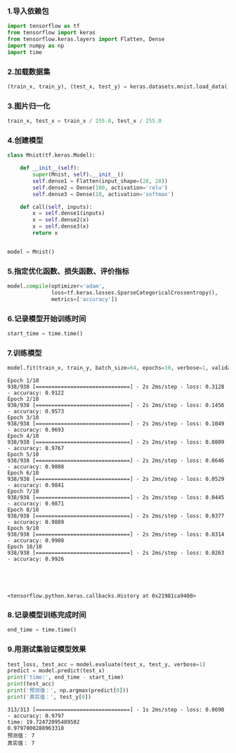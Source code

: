 ### 1.导入依赖包


```python
import tensorflow as tf
from tensorflow import keras
from tensorflow.keras.layers import Flatten, Dense
import numpy as np
import time
```

### 2.加载数据集


```python
(train_x, train_y), (test_x, test_y) = keras.datasets.mnist.load_data()
```

### 3.图片归一化


```python
train_x, test_x = train_x / 255.0, test_x / 255.0
```

### 4.创建模型


```python
class Mnist(tf.keras.Model):

    def __init__(self):
        super(Mnist, self).__init__()
        self.dense1 = Flatten(input_shape=(28, 28))
        self.dense2 = Dense(100, activation='relu')
        self.dense3 = Dense(10, activation='softmax')

    def call(self, inputs):
        x = self.dense1(inputs)
        x = self.dense2(x)
        x = self.dense3(x)
        return x


model = Mnist()
```

### 5.指定优化函数、损失函数、评价指标


```python
model.compile(optimizer='adam',
              loss=tf.keras.losses.SparseCategoricalCrossentropy(),
              metrics=['accuracy'])
```

### 6.记录模型开始训练时间


```python
start_time = time.time()
```

### 7.训练模型


```python
model.fit(train_x, train_y, batch_size=64, epochs=10, verbose=1, validation_freq=1)
```

    Epoch 1/10
    938/938 [==============================] - 2s 2ms/step - loss: 0.3128 - accuracy: 0.9122
    Epoch 2/10
    938/938 [==============================] - 2s 2ms/step - loss: 0.1456 - accuracy: 0.9573
    Epoch 3/10
    938/938 [==============================] - 2s 2ms/step - loss: 0.1049 - accuracy: 0.9693
    Epoch 4/10
    938/938 [==============================] - 2s 2ms/step - loss: 0.0809 - accuracy: 0.9767
    Epoch 5/10
    938/938 [==============================] - 2s 2ms/step - loss: 0.0646 - accuracy: 0.9808
    Epoch 6/10
    938/938 [==============================] - 2s 2ms/step - loss: 0.0529 - accuracy: 0.9841
    Epoch 7/10
    938/938 [==============================] - 2s 2ms/step - loss: 0.0445 - accuracy: 0.9871
    Epoch 8/10
    938/938 [==============================] - 2s 2ms/step - loss: 0.0377 - accuracy: 0.9889
    Epoch 9/10
    938/938 [==============================] - 2s 2ms/step - loss: 0.0314 - accuracy: 0.9908
    Epoch 10/10
    938/938 [==============================] - 2s 2ms/step - loss: 0.0263 - accuracy: 0.9926
    




    <tensorflow.python.keras.callbacks.History at 0x21981ca9400>



### 8.记录模型训练完成时间


```python
end_time = time.time()
```

### 9.用测试集验证模型效果


```python
test_loss, test_acc = model.evaluate(test_x, test_y, verbose=1)
predict = model.predict(test_x)
print('time:', end_time - start_time)
print(test_acc)
print('预测值：', np.argmax(predict[0]))
print('真实值：', test_y[0])
```

    313/313 [==============================] - 1s 2ms/step - loss: 0.0698 - accuracy: 0.9797
    time: 19.72472095489502
    0.9797000288963318
    预测值： 7
    真实值： 7
    
